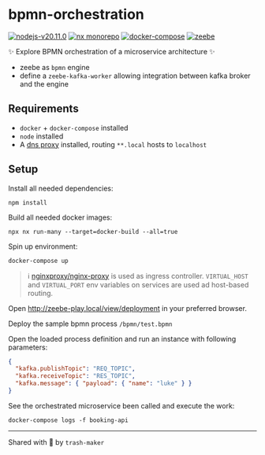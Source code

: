 # bpmn-orchestration

[![nodejs-v20.11.0](https://img.shields.io/badge/node-v20.11.0-blue?logo=nodedotjs)](https://nodejs.org/en)
[![nx monorepo](https://img.shields.io/badge/nx-monorepo-blue?logo=nx)](https://nx.dev)
[![docker-compose](https://img.shields.io/badge/docker-compose-blue?logo=docker)](https://docs.docker.com/compose/)
[![zeebe](https://img.shields.io/badge/BPMN-zeebe-blue)](https://camunda.com/platform/zeebe/)

✨ Explore BPMN orchestration of a microservice architecture ✨

 - zeebe as `bpmn` engine
 - define a `zeebe-kafka-worker` allowing integration between kafka broker and the engine

## Requirements
 - `docker` + `docker-compose` installed
 - `node` installed
 - A [dns proxy](https://chromewebstore.google.com/detail/proxy-switchyomega/padekgcemlokbadohgkifijomclgjgif) installed, routing `**.local` hosts to `localhost`

## Setup
Install all needed dependencies:
```
npm install
```

Build all needed docker images:
```
npx nx run-many --target=docker-build --all=true
```

Spin up environment:
```
docker-compose up
```

> ℹ️ [nginxproxy/nginx-proxy](https://github.com/nginx-proxy/nginx-proxy) is used as ingress controller. `VIRTUAL_HOST` and `VIRTUAL_PORT` env variables on services are used ad host-based routing.

Open http://zeebe-play.local/view/deployment in your preferred browser.

Deploy the sample bpmn process `/bpmn/test.bpmn`

Open the loaded process definition and run an instance with following parameters:
```json
{
  "kafka.publishTopic": "REQ_TOPIC",
  "kafka.receiveTopic": "RES_TOPIC",
  "kafka.message": { "payload": { "name": "luke" } }
}
```

See the orchestrated microservice been called and execute the work:
```
docker-compose logs -f booking-api
```

---
Shared with 💜 by `trash-maker`